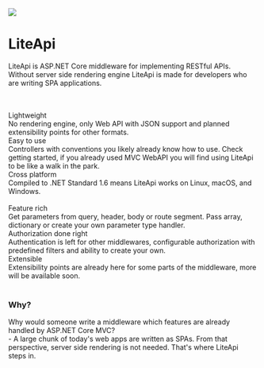 ﻿---
Author: stanac
CreatedDate: 2017-03-30
Tags: home welcome initial
Title: none
RenderTitle: false
EditedBy: milan
EditedDate: 2017-04-06 
IsHtml: true
---


<div class='row'>
    <div class="col-md-3 col-md-offset-1 text-center">
        <img src='/content/imgs/logo-w.svg' />
    </div>
    <div class="col-md-5">
        <h1>LiteApi</h1>
        <p>
            LiteApi is ASP.NET Core middleware for implementing RESTful APIs.
            <br />
            Without server side rendering engine LiteApi is made for developers who are writing SPA applications.
        </p>
    </div>
</div>

<div class='row'>&nbsp;</div>
<div class='row'>&nbsp;</div>

<div class='row'>

<div class='col-md-4'>
<span class='sub'>Lightweight</span>
<br/>
No rendering engine, only Web API with JSON support and planned extensibility points for other formats.
</div>

<div class='col-md-4'>
<span class='sub'>Easy to use</span>
<br/>
Controllers with conventions you likely already know how to use. Check getting started, if you already used MVC WebAPI you will find
using LiteApi to be like a walk in the park.
</div>

<div class='col-md-4'>
<span class='sub'>Cross platform</span>
<br/>
Compiled to .NET Standard 1.6 means LiteApi works on Linux, macOS, and Windows.
</div>

</div>

<div class='row'>&nbsp;</div>

<div class='row'>

<div class='col-md-4'>
<span class='sub'>Feature rich</span>
<br/>
Get parameters from query, header, body or route segment. Pass array, dictionary or create your own parameter type handler.
</div>

<div class='col-md-4'>
<span class='sub'>Authorization done right</span>
<br/>
Authentication is left for other middlewares, configurable authorization with predefined filters and ability to create your own.
</div>

<div class='col-md-4'>
<span class='sub'>Extensible</span>
<br/>
Extensibility points are already here for some parts of the middleware, more will be available soon.
</div>

</div>

<div class='row'>&nbsp;</div>

<div class='row'>
<div class='col-md-8 col-md-offset-2'>
<h3>Why?</h3>
Why would someone write a middleware which features are already handled by ASP.NET Core MVC? <br/>
- A large chunk of today's web apps are written as SPAs. From that perspective, server side rendering is not needed.
That's where LiteApi steps in.
</div>
</div>
